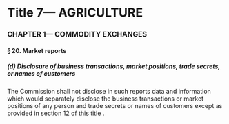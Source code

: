 
# Title 7— AGRICULTURE
### CHAPTER 1— COMMODITY EXCHANGES
#### § 20. Market reports
##### (d) Disclosure of business transactions, market positions, trade secrets, or names of customers

The Commission shall not disclose in such reports data and information which would separately disclose the business transactions or market positions of any person and trade secrets or names of customers except as provided in section 12 of this title .
